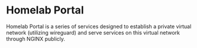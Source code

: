 # Homelab Portal
Homelab Portal is a series of services designed to establish a private virtual network (utilizing wireguard) and serve services on this virtual network through NGINX publicly.